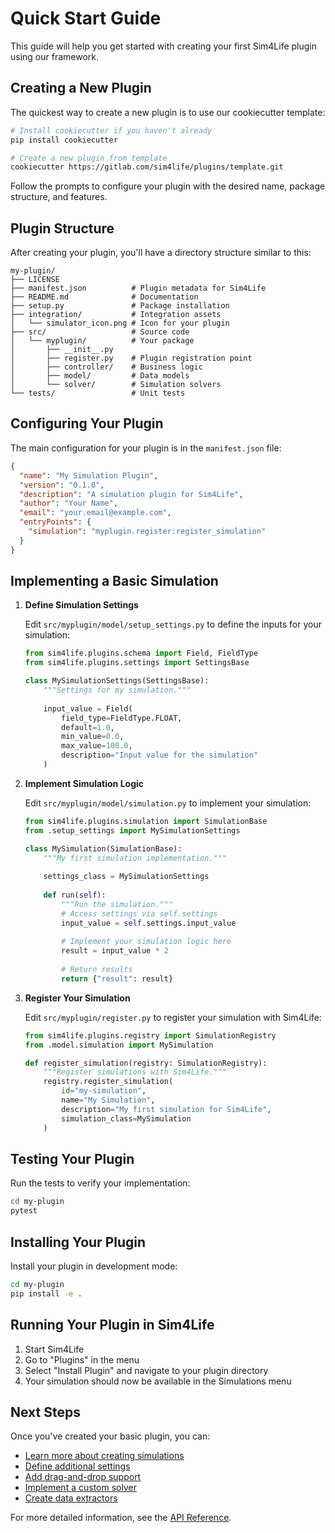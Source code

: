 # Quick Start Guide

This guide will help you get started with creating your first Sim4Life plugin using our framework.

## Creating a New Plugin

The quickest way to create a new plugin is to use our cookiecutter template:

```bash
# Install cookiecutter if you haven't already
pip install cookiecutter

# Create a new plugin from template
cookiecutter https://gitlab.com/sim4life/plugins/template.git
```

Follow the prompts to configure your plugin with the desired name, package structure, and features.

## Plugin Structure

After creating your plugin, you'll have a directory structure similar to this:

```
my-plugin/
├── LICENSE
├── manifest.json          # Plugin metadata for Sim4Life
├── README.md              # Documentation
├── setup.py               # Package installation
├── integration/           # Integration assets
│   └── simulator_icon.png # Icon for your plugin
├── src/                   # Source code
│   └── myplugin/          # Your package
│       ├── __init__.py
│       ├── register.py    # Plugin registration point
│       ├── controller/    # Business logic
│       ├── model/         # Data models
│       └── solver/        # Simulation solvers
└── tests/                 # Unit tests
```

## Configuring Your Plugin

The main configuration for your plugin is in the `manifest.json` file:

```json
{
  "name": "My Simulation Plugin",
  "version": "0.1.0",
  "description": "A simulation plugin for Sim4Life",
  "author": "Your Name",
  "email": "your.email@example.com",
  "entryPoints": {
    "simulation": "myplugin.register:register_simulation"
  }
}
```

## Implementing a Basic Simulation

1. **Define Simulation Settings**

   Edit `src/myplugin/model/setup_settings.py` to define the inputs for your simulation:

   ```python
   from sim4life.plugins.schema import Field, FieldType
   from sim4life.plugins.settings import SettingsBase

   class MySimulationSettings(SettingsBase):
       """Settings for my simulation."""
       
       input_value = Field(
           field_type=FieldType.FLOAT,
           default=1.0,
           min_value=0.0,
           max_value=100.0,
           description="Input value for the simulation"
       )
   ```

2. **Implement Simulation Logic**

   Edit `src/myplugin/model/simulation.py` to implement your simulation:

   ```python
   from sim4life.plugins.simulation import SimulationBase
   from .setup_settings import MySimulationSettings

   class MySimulation(SimulationBase):
       """My first simulation implementation."""
       
       settings_class = MySimulationSettings
       
       def run(self):
           """Run the simulation."""
           # Access settings via self.settings
           input_value = self.settings.input_value
           
           # Implement your simulation logic here
           result = input_value * 2
           
           # Return results
           return {"result": result}
   ```

3. **Register Your Simulation**

   Edit `src/myplugin/register.py` to register your simulation with Sim4Life:

   ```python
   from sim4life.plugins.registry import SimulationRegistry
   from .model.simulation import MySimulation

   def register_simulation(registry: SimulationRegistry):
       """Register simulations with Sim4Life."""
       registry.register_simulation(
           id="my-simulation",
           name="My Simulation",
           description="My first simulation for Sim4Life",
           simulation_class=MySimulation
       )
   ```

## Testing Your Plugin

Run the tests to verify your implementation:

```bash
cd my-plugin
pytest
```

## Installing Your Plugin

Install your plugin in development mode:

```bash
cd my-plugin
pip install -e .
```

## Running Your Plugin in Sim4Life

1. Start Sim4Life
2. Go to "Plugins" in the menu
3. Select "Install Plugin" and navigate to your plugin directory
4. Your simulation should now be available in the Simulations menu

## Next Steps

Once you've created your basic plugin, you can:

- [Learn more about creating simulations](../creating-a-plugin/creating-simulation.md)
- [Define additional settings](../creating-a-plugin/defining-settings.md)
- [Add drag-and-drop support](../creating-a-plugin/drag-and-drop.md)
- [Implement a custom solver](../solver-implementation/writing-solver.md)
- [Create data extractors](../extractors/creating-extractor.md)

For more detailed information, see the [API Reference](../api-reference/core-classes.md).